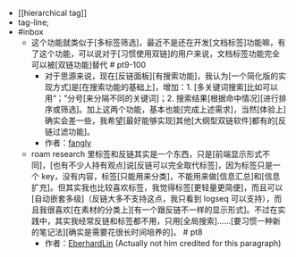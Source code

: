 - [[hierarchical tag]]
- tag-line;
- #inbox
    - 这个功能就类似于[多标签筛选]，最近不是还在开发[文档标签]功能嘛，有了这个功能，可以说对于[习惯使用双链]的用户来说，文档标签功能完全可以被[双链功能]替代 # pt9-100
        - 对于思源来说，现在[反链面板][有搜索功能]，我认为[一个简化版的实现方式]是[在搜索功能的基础上]，增加：1. [多关键词搜索]比如可以用“；”分号[来分隔不同的关键词]；2. 搜索结果[根据命中情况][进行排序或筛选]。加上这两个功能，基本也能[完成上述需求]，当然[体验上]确实会差一些，我希望[最好能够实现]其他[大纲型双链软件]都有的[反链过滤功能]。
        - 作者：[fangly](https://ld246.com/article/1629609297745)
    - roam research 里标签和反链其实是一个东西，只是[前端显示形式不同]，[也有不少人持有观点]说[反链可以完全取代标签]，因为标签只是一个 key，没有内容，标签[只能用来分类]，不能用来做[信息汇总]和[信息扩充]。但其实我也比较喜欢标签，我觉得标签[更轻量更简便]，而且可以[自动嵌套多级]（反链大多不支持这点，我只看到 logseq 可以支持），而且我很喜欢[在素材的分类上][有一个跟反链不一样的显示形式]。不过在实践中，其实我经常反链和标签都不用，只用[全局搜索]……[要习惯一种新的笔记法][确实是需要花很长时间培养的]。 # pt8
        - 作者：[EberhardLin](https://ld246.com/article/1661847350619) (Actually not him credited for this paragraph)
